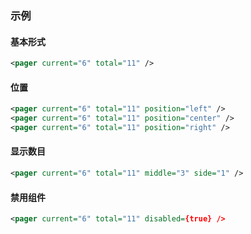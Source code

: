 ### 示例
#### 基本形式

<div class="m-example"></div>

```xml
<pager current="6" total="11" />
```

#### 位置

<div class="m-example"></div>

```xml
<pager current="6" total="11" position="left" />
<pager current="6" total="11" position="center" />
<pager current="6" total="11" position="right" />
```

#### 显示数目

<div class="m-example"></div>

```xml
<pager current="6" total="11" middle="3" side="1" />
```

#### 禁用组件

<div class="m-example"></div>

```xml
<pager current="6" total="11" disabled={true} />
```
